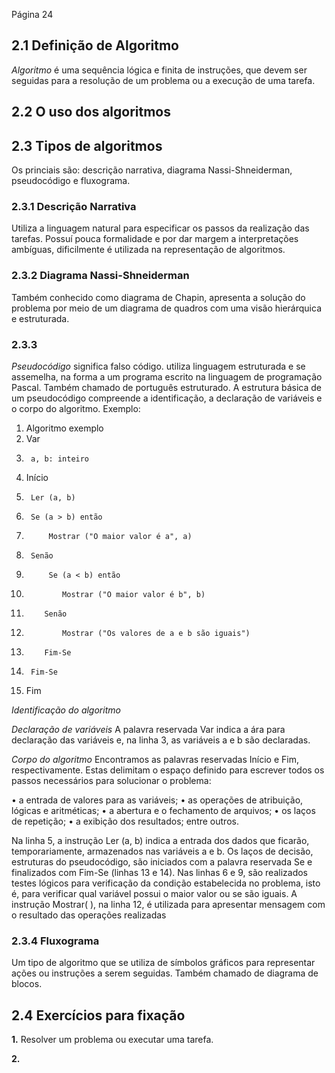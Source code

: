 Página 24
## 2.1 Definição de Algoritmo
*Algoritmo* é uma sequência lógica e finita de instruções, que devem ser seguidas para a resolução de um problema ou a execução de uma tarefa.

## 2.2 O uso dos algoritmos

## 2.3 Tipos de algoritmos

Os princiais são: descrição narrativa, diagrama Nassi-Shneiderman, pseudocódigo e fluxograma.

### 2.3.1 Descrição Narrativa
Utiliza a linguagem natural para especificar os passos da realização das tarefas. Possuí pouca formalidade e por dar margem a interpretações ambíguas, dificilmente é utilizada na representação de algoritmos.

### 2.3.2 Diagrama Nassi-Shneiderman

Também conhecido como diagrama de Chapin, apresenta a solução do problema por meio de um diagrama de quadros com uma visão hierárquica e estruturada.

### 2.3.3
*Pseudocódigo* significa falso código. utiliza linguagem estruturada e se assemelha, na forma a um programa escrito na linguagem de programação Pascal.
Também chamado de português estruturado.
A estrutura básica de um pseudocódigo compreende a identificação, a declaração de variáveis e o corpo do algoritmo.
Exemplo:

1.  Algoritmo exemplo
2.  Var
3.      a, b: inteiro
4.  Início
5.      Ler (a, b)
6.      Se (a > b) então
7.          Mostrar ("O maior valor é a", a)
8.      Senão
9.          Se (a < b) então
10.             Mostrar ("O maior valor é b", b)
11.         Senão
12.             Mostrar ("Os valores de a e b são iguais")
13.         Fim-Se
14.      Fim-Se
15. Fim

*Identificação do algoritmo*

*Declaração de variáveis*
A palavra reservada Var indica a ára para declaração das variáveis e, na linha 3, as variáveis a e b são declaradas.

*Corpo do algoritmo*
Encontramos as palavras reservadas Início e Fim, respectivamente. Estas delimitam o espaço definido para escrever todos os passos necessários para solucionar o problema:

• a entrada de valores para as variáveis;
• as operações de atribuição, lógicas e aritméticas;
• a abertura e o fechamento de arquivos;
• os laços de repetição;
• a exibição dos resultados; entre outros.

Na linha 5, a instrução Ler (a, b) indica a entrada dos dados que ficarão, temporariamente, armazenados nas variáveis a e b.
Os laços de decisão, estruturas do pseudocódigo, são iniciados com a palavra reservada
Se e finalizados com Fim-Se (linhas 13 e 14). Nas linhas 6 e 9, são realizados testes lógicos
para verificação da condição estabelecida no problema, isto é, para verificar qual variável
possui o maior valor ou se são iguais. A instrução Mostrar( ), na linha 12, é utilizada para
apresentar mensagem com o resultado das operações realizadas

### 2.3.4 Fluxograma
Um tipo de algoritmo que se utiliza de símbolos gráficos para representar ações ou instruções a serem seguidas.
Também chamado de diagrama de blocos.

## 2.4 Exercícios para fixação

**1.** Resolver um problema ou executar uma tarefa.

**2.** 

